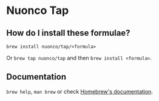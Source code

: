 # Nuonco Tap

## How do I install these formulae?

`brew install nuonco/tap/<formula>`

Or `brew tap nuonco/tap` and then `brew install <formula>`.

## Documentation

`brew help`, `man brew` or check [Homebrew's documentation](https://docs.brew.sh).
